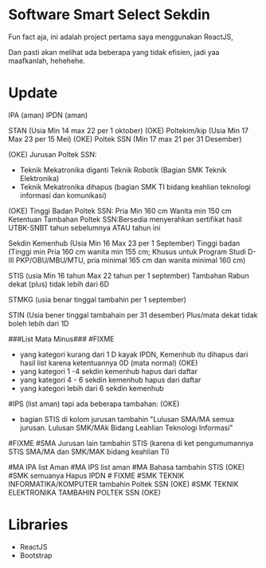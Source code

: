 # Software Smart Select Sekdin
Fun fact aja, ini adalah project pertama saya menggunakan ReactJS,

Dan pasti akan melihat ada beberapa yang tidak efisien,
jadi yaa maafkanlah, hehehehe.

# Update
IPA (aman)
IPDN (aman)

STAN (Usia Min 14 max 22 per 1 oktober) (OKE)
Poltekim/kip (Usia Min 17 Max 23 per 15 Mei) (OKE)
Poltek SSN (Min 17 max 21 per 31 Desember)

(OKE)
Jurusan Poltek SSN:
- Teknik Mekatronika diganti Teknik Robotik (Bagian SMK Teknik Elektronika)
- Teknik Mekatronika dihapus (bagian SMK TI bidang keahlian teknologi informasi dan komunikasi)

(OKE)
Tinggi Badan Poltek SSN: Pria Min 160 cm Wanita min 150 cm
Ketentuan Tambahan Poltek SSN:Bersedia menyerahkan sertifikat hasil UTBK-SNBT tahun sebelumnya ATAU tahun ini

Sekdin Kemenhub (Usia Min 16 Max 23 per 1 September)
Tinggi badan (Tinggi min Pria 160 cm wanita min 155 cm; Khusus untuk Program Studi D-III PKP/OBU/MBU/MTU, pria minimal 165 cm dan wanita minimal 160 cm)

STIS (usia Min 16 tahun Max 22 tahun per 1 september)
Tambahan Rabun dekat (plus) tidak lebih dari 6D

STMKG (usia benar tinggal tambahin per 1 september)

STIN (Usia bener tinggal tambahain per 31 desember)
Plus/mata dekat tidak boleh lebih dari 1D

###List Mata Minus###  #FIXME
- yang kategori kurang dari 1 D kayak IPDN, Kemenhub itu dihapus dari hasil list karena ketentuannya 0D (mata normal) (OKE)
- yang kategori 1 -4 sekdin kemenhub hapus dari daftar
- yang kategori 4 - 6 sekdin kemenhub hapus dari daftar
- yang kategori lebih dari 6 sekdin kemenhub

#IPS (list aman) tapi ada beberapa tambahan: (OKE)
- bagian STIS di kolom jurusan tambahin "Lulusan SMA/MA semua jurusan. Lulusan SMK/MAk Bidang Leahlian Teknologi Informasi"

#FIXME
#SMA Jurusan lain tambahin STIS (karena di ket pengumumannya STIS SMA/MA dan SMK/MAK bidang keahlian TI)

#MA IPA list Aman
#MA IPS list aman
#MA Bahasa tambahin STIS (OKE)
#SMK semuanya Hapus IPDN # FIXME
#SMK TEKNIK INFORMATIKA/KOMPUTER tambahin Poltek SSN (OKE)
#SMK TEKNIK ELEKTRONIKA TAMBAHIN POLTEK SSN (OKE)

# Libraries
- ReactJS
- Bootstrap